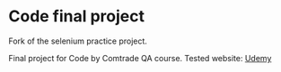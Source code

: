 # Code final project

Fork of the selenium practice project.

Final project for Code by Comtrade QA course.
Tested website: [Udemy](https://www.udemy.com/)
